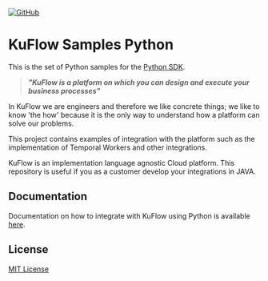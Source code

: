 [![GitHub](https://img.shields.io/github/license/kuflow/kuflow-samples-python?label=License)](https://github.com/kuflow/kuflow-samples-java/blob/master/LICENSE)

# KuFlow Samples Python

This is the set of Python samples for the [Python SDK](https://github.com/kuflow/kuflow-sdk-python).

> ***"KuFlow is a platform on which you can design and execute your business processes"***

In KuFlow we are engineers and therefore we like concrete things; we like to know 'the how' because it is the only way to understand how a platform can solve our problems.

This project contains examples of integration with the platform such as the implementation of Temporal Workers and other integrations.

KuFlow is an implementation language agnostic Cloud platform. This repository is useful if you as a customer develop your integrations in JAVA.

## Documentation

Documentation on how to integrate with KuFlow using Python is available [here](https://docs.kuflow.com/developers).

## License

[MIT License](https://github.com/kuflow/kuflow-samples-python/blob/master/LICENSE)
